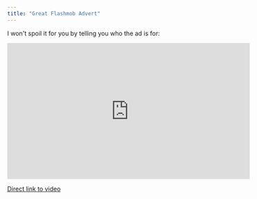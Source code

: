 ```yaml
---
title: "Great Flashmob Advert"
---
```

<p>I won't spoil it for you by telling you who the ad is for:</p>
<p><iframe width="560" height="315" src="http://www.youtube.com/embed/Sh30EIkgE4o?rel=0" frameborder="0" allowfullscreen></iframe></p>
<p><a href="http://youtu.be/Sh30EIkgE4o">Direct link to video</a></p>
